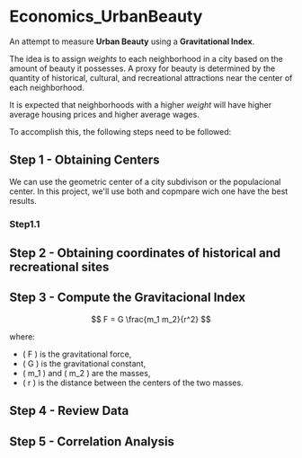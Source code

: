 # Economics_UrbanBeauty

An attempt to measure **Urban Beauty** using a **Gravitational Index**.

The idea is to assign *weights* to each neighborhood in a city based on the amount of beauty it possesses. A proxy for beauty is determined by the quantity of historical, cultural, and recreational attractions near the center of each neighborhood.

It is expected that neighborhoods with a higher *weight* will have higher average housing prices and higher average wages.

To accomplish this, the following steps need to be followed:

## Step 1 - Obtaining Centers

We can use the geometric center of a city subdivison or the populacional center. In this project, we'll use both and copmpare wich one have the best results.
  
  ### Step1.1

## Step 2 - Obtaining coordinates of historical and recreational sites

## Step 3 - Compute the Gravitacional Index

$$
F = G \frac{m_1 m_2}{r^2}
$$

where:
- \( F \) is the gravitational force,
- \( G \) is the gravitational constant,
- \( m_1 \) and \( m_2 \) are the masses,
- \( r \) is the distance between the centers of the two masses.

## Step 4 - Review Data

## Step 5 - Correlation Analysis
